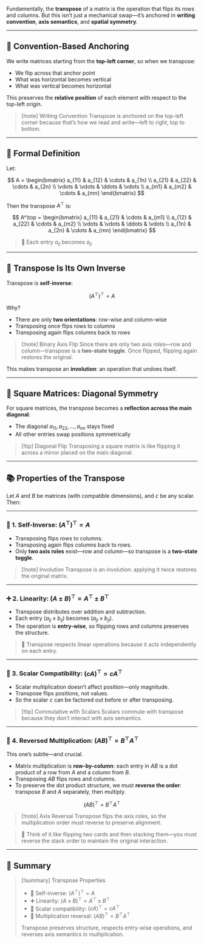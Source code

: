Fundamentally, the **transpose** of a matrix is the operation that flips its rows and columns. But this isn’t just a mechanical swap—it’s anchored in **writing convention**, **axis semantics**, and **spatial symmetry**.

---

## 📐 Convention-Based Anchoring

We write matrices starting from the **top-left corner**, so when we transpose:

- We flip across that anchor point
- What was horizontal becomes vertical
- What was vertical becomes horizontal

This preserves the **relative position** of each element with respect to the top-left origin.

> [!note] Writing Convention
> Transpose is anchored on the top-left corner because that’s how we read and write—left to right, top to bottom.

---

## 🔁 Formal Definition

Let:

$$
A = \begin{bmatrix}
a_{11} & a_{12} & \cdots & a_{1n} \\
a_{21} & a_{22} & \cdots & a_{2n} \\
\vdots & \vdots & \ddots & \vdots \\
a_{m1} & a_{m2} & \cdots & a_{mn}
\end{bmatrix}
$$

Then the transpose $A^\top$ is:

$$
A^\top = \begin{bmatrix}
a_{11} & a_{21} & \cdots & a_{m1} \\
a_{12} & a_{22} & \cdots & a_{m2} \\
\vdots & \vdots & \ddots & \vdots \\
a_{1n} & a_{2n} & \cdots & a_{mn}
\end{bmatrix}
$$

> 📎 Each entry $a_{ij}$ becomes $a_{ji}$

---

## 🔄 Transpose Is Its Own Inverse

Transpose is **self-inverse**:

$$
(A^\top)^\top = A
$$

Why?

- There are only **two orientations**: row-wise and column-wise
- Transposing once flips rows to columns
- Transposing again flips columns back to rows

> [!note] Binary Axis Flip
> Since there are only two axis roles—row and column—transpose is a **two-state toggle**. Once flipped, flipping again restores the original.

This makes transpose an **involution**: an operation that undoes itself.

---

## 🔷 Square Matrices: Diagonal Symmetry

For square matrices, the transpose becomes a **reflection across the main diagonal**:

- The diagonal $a_{11}, a_{22}, \dots, a_{nn}$ stays fixed
- All other entries swap positions symmetrically

> [!tip] Diagonal Flip
> Transposing a square matrix is like flipping it across a mirror placed on the main diagonal.

---

## 📚 Properties of the Transpose

Let $A$ and $B$ be matrices (with compatible dimensions), and $c$ be any scalar. Then:

---

### 🔁 1. Self-Inverse: $(A^\top)^\top = A$

- Transposing flips rows to columns.
- Transposing again flips columns back to rows.
- Only **two axis roles** exist—row and column—so transpose is a **two-state toggle**.

> [!note] Involution
> Transpose is an involution: applying it twice restores the original matrix.

---

### ➕ 2. Linearity: $(A \pm B)^\top = A^\top \pm B^\top$

- Transpose distributes over addition and subtraction.
- Each entry $(a_{ij} \pm b_{ij})$ becomes $(a_{ji} \pm b_{ji})$.
- The operation is **entry-wise**, so flipping rows and columns preserves the structure.

> 📎 Transpose respects linear operations because it acts independently on each entry.

---

### 🔢 3. Scalar Compatibility: $(cA)^\top = cA^\top$

- Scalar multiplication doesn’t affect position—only magnitude.
- Transpose flips positions, not values.
- So the scalar $c$ can be factored out before or after transposing.

> [!tip] Commutative with Scalars
> Scalars commute with transpose because they don’t interact with axis semantics.

---

### 🔄 4. Reversed Multiplication: $(AB)^\top = B^\top A^\top$

This one’s subtle—and crucial.

- Matrix multiplication is **row-by-column**: each entry in $AB$ is a dot product of a row from $A$ and a column from $B$.
- Transposing $AB$ flips rows and columns.
- To preserve the dot product structure, we must **reverse the order**: transpose $B$ and $A$ separately, then multiply.

$$
(AB)^\top = B^\top A^\top
$$

> [!note] Axis Reversal
> Transpose flips the axis roles, so the multiplication order must reverse to preserve alignment.

> 📎 Think of it like flipping two cards and then stacking them—you must reverse the stack order to maintain the original interaction.

---

## 🧾 Summary

> [!summary] Transpose Properties
>
> - 🔁 Self-inverse: $(A^\top)^\top = A$
> - ➕ Linearity: $(A \pm B)^\top = A^\top \pm B^\top$
> - 🔢 Scalar compatibility: $(cA)^\top = cA^\top$
> - 🔄 Multiplication reversal: $(AB)^\top = B^\top A^\top$
>
> Transpose preserves structure, respects entry-wise operations, and reverses axis semantics in multiplication.
